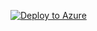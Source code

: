 [![Deploy to Azure](https://aka.ms/deploytoazurebutton)](https://portal.azure.com/#create/Microsoft.Template/uri/https%3A%2F%2Fraw.githubusercontent.com%2Ffskelly%2Fflkelly-AzureCode-bicep%2FfunctionApp%2Fexamples%2Faci%2Fmain.json)

